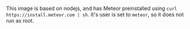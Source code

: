 This image is based on nodejs, and has Meteor preinstalled using `curl https://install.meteor.com | sh`. It's user is set to `meteor`, so it does not run as root.
